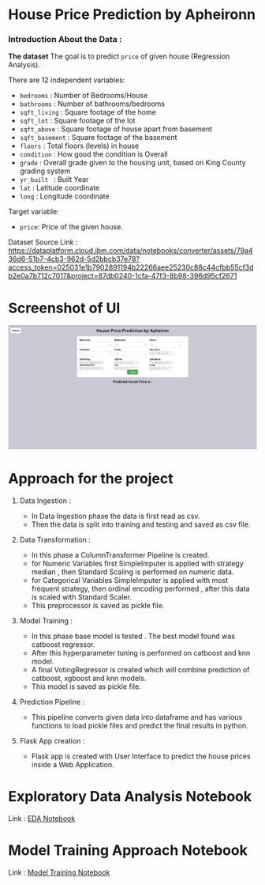 # House Price Prediction by Apheironn

### Introduction About the Data :

**The dataset** The goal is to predict `price` of given house (Regression Analysis).

There are 12 independent variables:

* `bedrooms` : Number of Bedrooms/House
* `bathrooms` : Number of bathrooms/bedrooms
* `sqft_living` : Square footage of the home
* `sqft_lot` : Square footage of the lot
* `sqft_above` : Square footage of house apart from basement
* `sqft_basement` : Square footage of the basement
* `floors` : Total floors (levels) in house
* `condition` : How good the condition is Overall
* `grade` : Overall grade given to the housing unit, based on King County grading system
* `yr_built ` : Built Year
* `lat` : Latitude coordinate
* `long` : Longitude coordinate
  
Target variable:
* `price`: Price of the given house.

Dataset Source Link :
https://dataplatform.cloud.ibm.com/data/notebooks/converter/assets/79a436d6-51b7-4cb3-962d-5d2bbcb37e78?access_token=025031e1b7902891194b22266aee25230c88c44cfbb55cf3db2e0a7b712c7017&project=87db0240-1cfa-47f3-8b98-396d95cf2671

# Screenshot of UI

![HomepageUI](./screenshots/webapp.png)

# Approach for the project 

1. Data Ingestion : 
    * In Data Ingestion phase the data is first read as csv. 
    * Then the data is split into training and testing and saved as csv file.

2. Data Transformation : 
    * In this phase a ColumnTransformer Pipeline is created.
    * for Numeric Variables first SimpleImputer is applied with strategy median , then Standard Scaling is performed on numeric data.
    * for Categorical Variables SimpleImputer is applied with most frequent strategy, then ordinal encoding performed , after this data is scaled with Standard Scaler.
    * This preprocessor is saved as pickle file.

3. Model Training : 
    * In this phase base model is tested . The best model found was catboost regressor.
    * After this hyperparameter tuning is performed on catboost and knn model.
    * A final VotingRegressor is created which will combine prediction of catboost, xgboost and knn models.
    * This model is saved as pickle file.

4. Prediction Pipeline : 
    * This pipeline converts given data into dataframe and has various functions to load pickle files and predict the final results in python.

5. Flask App creation : 
    * Flask app is created with User Interface to predict the house prices inside a Web Application.

# Exploratory Data Analysis Notebook

Link : [EDA Notebook](./notebook/EDA.ipynb)

# Model Training Approach Notebook

Link : [Model Training Notebook](./notebook/MODEL_TRAINING.ipynb)
